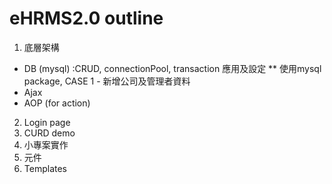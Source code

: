 # eHRMS2.0 outline

1. 底層架構
  * DB (mysql) :CRUD, connectionPool, transaction 應用及設定 
   ** 使用mysql package, CASE 1 - 新增公司及管理者資料
  * Ajax
  * AOP (for action)
2. Login page
3. CURD demo
4. 小專案實作
5. 元件
6. Templates
